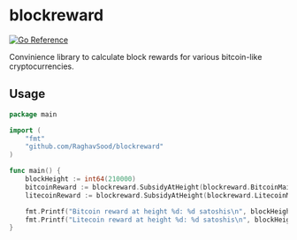 # blockreward

[![Go Reference](https://pkg.go.dev/badge/github.com/RaghavSood/blockreward.svg)](https://pkg.go.dev/github.com/RaghavSood/blockreward)

Convinience library to calculate block rewards for various bitcoin-like cryptocurrencies.

## Usage

```go
package main

import (
    "fmt"
    "github.com/RaghavSood/blockreward"
)

func main() {
    blockHeight := int64(210000)
    bitcoinReward := blockreward.SubsidyAtHeight(blockreward.BitcoinMainnet, blockHeight)
    litecoinReward := blockreward.SubsidyAtHeight(blockreward.LitecoinMainnet, blockHeight)

    fmt.Printf("Bitcoin reward at height %d: %d satoshis\n", blockHeight, bitcoinReward)
    fmt.Printf("Litecoin reward at height %d: %d satoshis\n", blockHeight, litecoinReward)
}
```
